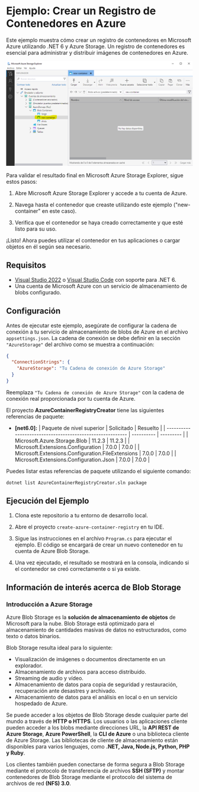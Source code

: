 # Ejemplo: Crear un Registro de Contenedores en Azure

Este ejemplo muestra cómo crear un registro de contenedores en Microsoft Azure utilizando .NET 6 y Azure Storage. Un registro de contenedores es esencial para administrar y distribuir imágenes de contenedores en Azure.

![Validación en Azure Storage Explorer](screenshots/Screenshot_1.png)

Para validar el resultado final en Microsoft Azure Storage Explorer, sigue estos pasos:

1. Abre Microsoft Azure Storage Explorer y accede a tu cuenta de Azure.

2. Navega hasta el contenedor que creaste utilizando este ejemplo ("new-container" en este caso).

3. Verifica que el contenedor se haya creado correctamente y que esté listo para su uso.

¡Listo! Ahora puedes utilizar el contenedor en tus aplicaciones o cargar objetos en él según sea necesario.

## Requisitos

- [Visual Studio 2022](https://visualstudio.microsoft.com/) o [Visual Studio Code](https://code.visualstudio.com/) con soporte para .NET 6.
- Una cuenta de Microsoft Azure con un servicio de almacenamiento de blobs configurado.

## Configuración

Antes de ejecutar este ejemplo, asegúrate de configurar la cadena de conexión a tu servicio de almacenamiento de blobs de Azure en el archivo `appsettings.json`. La cadena de conexión se debe definir en la sección `"AzureStorage"` del archivo como se muestra a continuación:

```json
{
  "ConnectionStrings": {
    "AzureStorage": "Tu Cadena de conexión de Azure Storage"
  }
}
```

Reemplaza `"Tu Cadena de conexión de Azure Storage"` con la cadena de conexión real proporcionada por tu cuenta de Azure.

El proyecto **AzureContainerRegistryCreator** tiene las siguientes referencias de paquete:

- **[net6.0]:**
  | Paquete de nivel superior                                | Solicitado | Resuelto |
  | --------------------------------------------------------- | ---------- | --------- |
  | Microsoft.Azure.Storage.Blob                           | 11.2.3     | 11.2.3    |
  | Microsoft.Extensions.Configuration                     | 7.0.0      | 7.0.0     |
  | Microsoft.Extensions.Configuration.FileExtensions      | 7.0.0      | 7.0.0     |
  | Microsoft.Extensions.Configuration.Json                | 7.0.0      | 7.0.0     |

Puedes listar estas referencias de paquete utilizando el siguiente comando:

```shell
dotnet list AzureContainerRegistryCreator.sln package
```

## Ejecución del Ejemplo

1. Clona este repositorio a tu entorno de desarrollo local.

2. Abre el proyecto `create-azure-container-registry` en tu IDE.

3. Sigue las instrucciones en el archivo `Program.cs` para ejecutar el ejemplo. El código se encargará de crear un nuevo contenedor en tu cuenta de Azure Blob Storage.

4. Una vez ejecutado, el resultado se mostrará en la consola, indicando si el contenedor se creó correctamente o si ya existe.



## Información de interés acerca de Blob Storage
### Introducción a Azure Storage
Azure Blob Storage es la **solución de almacenamiento de objetos** de Microsoft para la nube. Blob Storage está optimizado para el almacenamiento de cantidades masivas de datos no estructurados, como texto o datos binarios.

Blob Storage resulta ideal para lo siguiente:

- Visualización de imágenes o documentos directamente en un explorador.
- Almacenamiento de archivos para acceso distribuido.
- Streaming de audio y vídeo.
- Almacenamiento de datos para copia de seguridad y restauración, recuperación ante desastres y archivado.
- Almacenamiento de datos para el análisis en local o en un servicio hospedado de Azure.

Se puede acceder a los objetos de Blob Storage desde cualquier parte del mundo a través de **HTTP o HTTPS**. Los usuarios o las aplicaciones cliente pueden acceder a los blobs mediante direcciones URL, la **API REST de Azure Storage**, **Azure PowerShell**, la **CLI de Azure** o una biblioteca cliente de Azure Storage. Las bibliotecas de cliente de almacenamiento están disponibles para varios lenguajes, como **.NET, Java, Node.js, Python, PHP y Ruby**.

Los clientes también pueden conectarse de forma segura a Blob Storage mediante el protocolo de transferencia de archivos **SSH (SFTP)** y montar contenedores de Blob Storage mediante el protocolo del sistema de archivos de red **(NFS) 3.0**.
